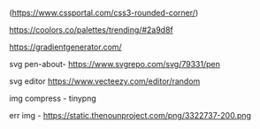 (https://www.cssportal.com/css3-rounded-corner/)

https://coolors.co/palettes/trending/#2a9d8f

https://gradientgenerator.com/

svg pen-about- https://www.svgrepo.com/svg/79331/pen

svg editor https://www.vecteezy.com/editor/random

img compress - tinypng

err img - https://static.thenounproject.com/png/3322737-200.png